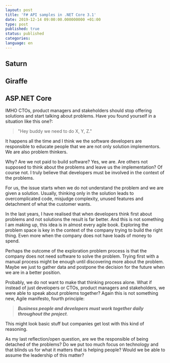 ```yaml
---
layout: post
title: 'F# API samples in .NET Core 3.1'
date: 2019-12-14 09:00:00.000000000 +01:00
type: post
published: true 
status: published
categories:
language: en
---
```



## Saturn
<script src="http://gist-it.appspot.com/github/gabrielmoral/FSharpRestApis/blob/master/SaturnApi/Program.fs"></script>
<script src="http://gist-it.appspot.com/github/gabrielmoral/FSharpRestApis/blob/master/SaturnApi/Saturn.fs"></script>

## Giraffe

<script src="http://gist-it.appspot.com/github/gabrielmoral/FSharpRestApis/blob/master/GiraffeApi/Program.fs"></script>
<script src="http://gist-it.appspot.com/github/gabrielmoral/FSharpRestApis/blob/master/GiraffeApi/Giraffe.fs"></script>

## ASP.NET Core

<script src="http://gist-it.appspot.com/github/gabrielmoral/FSharpRestApis/blob/master/RawAspNetApi/Program.fs"></script>
<script src="http://gist-it.appspot.com/github/gabrielmoral/FSharpRestApis/blob/master/RawAspNetApi/Startup.fs"></script>
<script src="http://gist-it.appspot.com/github/gabrielmoral/FSharpRestApis/blob/master/RawAspNetApi/Controllers/HelloController.fs"></script>

IMHO CTOs, product managers and stakeholders should stop offering solutions and start talking about problems. Have you found yourself in a situation like this one?:
> "Hey buddy we need to do X, Y, Z."

It happens all the time and I think we the software developers are responsible to educate people that we are not only solution implementors. We are also problem thinkers.

Why? Are we not paid to build software? Yes, we are. 
Are others not supposed to think about the problems and leave us the implementation? Of course not. I truly believe that developers must be involved in the context of the problems.

For us, the issue starts when we do not understand the problem and we are given a solution. Usually, thinking only in the solution leads to overcomplicated code, misjudge complexity, unused features and detachment of what the customer wants.

In the last years, I have realised that when developers think first about problems and not solutions the result is far better. And this is not something I am making up, this idea is in almost every agile book. Exploring the problem space is key in the context of the company trying to build the right thing. Even more when the company does not have loads of money to spend.

Perhaps the outcome of the exploration problem process is that the company does not need software to solve the problem. Trying first with a manual process might be enough until discovering more about the problem. Maybe we just to gather data and postpone the decision for the future when we are in a better position.

Probably, we do not want to make that thinking process alone. What if instead of just developers or CTOs, product managers and stakeholders, we were able to speak about problems together? Again this is not something new, Agile manifesto, fourth principle:

> ***Business people and developers must work together daily throughout the project***. 

This might look basic stuff but companies get lost with this kind of reasoning.

As my last reflection/open question, are we the responsible of being detached of the problems? Do we put too much focus on technology and that blinds us for what it matters that is helping people? Would we be able to assume the leadership of this matter?